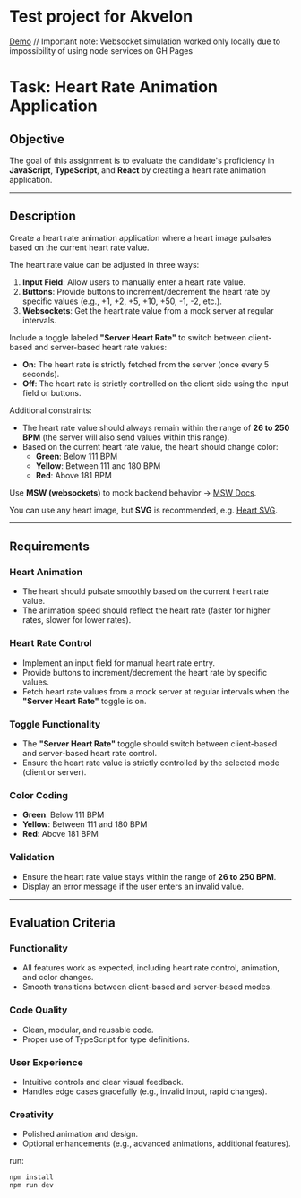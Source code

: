 # Test project for Akvelon

[Demo](https://tyaglovov.github.io/heartrate/) // Important note: Websocket simulation worked only locally due to impossibility of using node services on GH Pages

# Task: Heart Rate Animation Application

## Objective
The goal of this assignment is to evaluate the candidate's proficiency in **JavaScript**, **TypeScript**, and **React** by creating a heart rate animation application.

---

## Description
Create a heart rate animation application where a heart image pulsates based on the current heart rate value.

The heart rate value can be adjusted in three ways:
1. **Input Field**: Allow users to manually enter a heart rate value.
2. **Buttons**: Provide buttons to increment/decrement the heart rate by specific values (e.g., +1, +2, +5, +10, +50, -1, -2, etc.).
3. **Websockets**: Get the heart rate value from a mock server at regular intervals.

Include a toggle labeled **"Server Heart Rate"** to switch between client-based and server-based heart rate values:
- **On**: The heart rate is strictly fetched from the server (once every 5 seconds).
- **Off**: The heart rate is strictly controlled on the client side using the input field or buttons.

Additional constraints:
- The heart rate value should always remain within the range of **26 to 250 BPM** (the server will also send values within this range).
- Based on the current heart rate value, the heart should change color:
    - **Green**: Below 111 BPM
    - **Yellow**: Between 111 and 180 BPM
    - **Red**: Above 181 BPM

Use **MSW (websockets)** to mock backend behavior → [MSW Docs](https://mswjs.io/docs/basics/handling-websocket-events).

You can use any heart image, but **SVG** is recommended, e.g. [Heart SVG](https://www.svgrepo.com/svg/525369/heart).

---

## Requirements

### Heart Animation
- The heart should pulsate smoothly based on the current heart rate value.
- The animation speed should reflect the heart rate (faster for higher rates, slower for lower rates).

### Heart Rate Control
- Implement an input field for manual heart rate entry.
- Provide buttons to increment/decrement the heart rate by specific values.
- Fetch heart rate values from a mock server at regular intervals when the **"Server Heart Rate"** toggle is on.

### Toggle Functionality
- The **"Server Heart Rate"** toggle should switch between client-based and server-based heart rate control.
- Ensure the heart rate value is strictly controlled by the selected mode (client or server).

### Color Coding
- **Green**: Below 111 BPM
- **Yellow**: Between 111 and 180 BPM
- **Red**: Above 181 BPM

### Validation
- Ensure the heart rate value stays within the range of **26 to 250 BPM**.
- Display an error message if the user enters an invalid value.

---

## Evaluation Criteria

### Functionality
- All features work as expected, including heart rate control, animation, and color changes.
- Smooth transitions between client-based and server-based modes.

### Code Quality
- Clean, modular, and reusable code.
- Proper use of TypeScript for type definitions.

### User Experience
- Intuitive controls and clear visual feedback.
- Handles edge cases gracefully (e.g., invalid input, rapid changes).

### Creativity
- Polished animation and design.
- Optional enhancements (e.g., advanced animations, additional features).

run:
```
npm install
npm run dev
```
